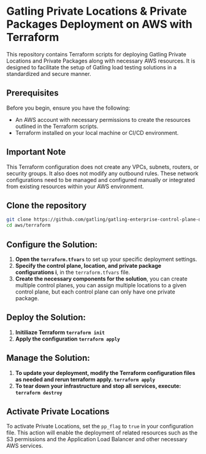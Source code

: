 # Gatling Private Locations & Private Packages Deployment on AWS with Terraform

This repository contains Terraform scripts for deploying Gatling Private Locations and Private Packages along with necessary AWS resources. It is designed to facilitate the setup of Gatling load testing solutions in a standardized and secure manner.

## Prerequisites

Before you begin, ensure you have the following:
- An AWS account with necessary permissions to create the resources outlined in the Terraform scripts.
- Terraform installed on your local machine or CI/CD environment.

## Important Note

This Terraform configuration does not create any VPCs, subnets, routers, or security groups. It also does not modify any outbound rules. These network configurations need to be managed and configured manually or integrated from existing resources within your AWS environment.

## Clone the repository

   ```bash
   git clone https://github.com/gatling/gatling-enterprise-control-plane-deployment.git
   cd aws/terraform
   ```

## Configure the Solution:

1. **Open the `terraform.tfvars`** to set up your specific deployment settings.
2. **Specify the control plane, location, and private package configurations i**, in the `terraform.tfvars` file.
3. **Create the necessary components for the solution**, you can create multiple control planes, you can assign multiple locations to a given control plane, but each control plane can only have one private package.

## Deploy the Solution:

1. **Initiliaze Terraform `terraform init`**
2. **Apply the configuration `terraform apply`**

## Manage the Solution:

1. **To update your deployment, modify the Terraform configuration files as needed and rerun terraform apply. `terraform apply`**
2. **To tear down your infrastructure and stop all services, execute: `terraform destroy`**

## Activate Private Locations

To activate Private Locations, set the `pp_flag` to `true` in your configuration file. This action will enable the deployment of related resources such as the S3 permissions and the Application Load Balancer and other necessary AWS services.
